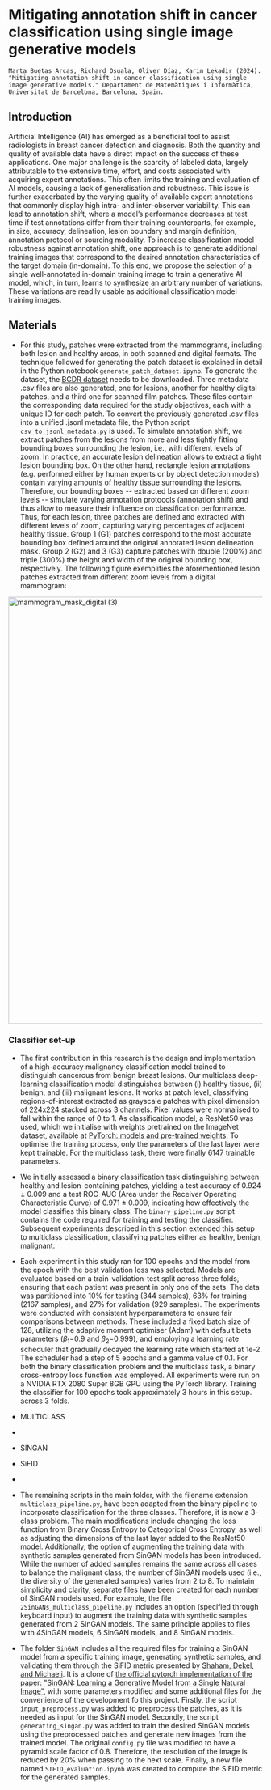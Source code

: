 # Mitigating annotation shift in cancer classification using single image generative models

```
Marta Buetas Arcas, Richard Osuala, Oliver Díaz, Karim Lekadir (2024). "Mitigating annotation shift in cancer classification using single image generative models." Departament de Matemàtiques i Informàtica, Universitat de Barcelona, Barcelona, Spain.
```
## Introduction

Artificial Intelligence (AI) has emerged as a beneficial tool to assist radiologists in breast cancer detection and diagnosis. Both the quantity and quality of available data have a direct impact on the success of these applications. One major challenge is the scarcity of labeled data, largely attributable to the extensive time, effort, and costs associated with acquiring expert annotations. This often limits the training and evaluation of AI models, causing a lack of generalisation and robustness. This issue is further exacerbated by the varying quality of available expert annotations that commonly display high intra- and inter-observer variability. This can lead to annotation shift, where a model’s performance decreases at test time if test annotations differ from their training counterparts, for example, in size, accuracy, delineation, lesion boundary and margin definition, annotation protocol or sourcing modality.
To increase classification model robustness against annotation shift, one approach is to generate additional training images that correspond to the desired annotation characteristics of the target domain (in-domain). To this end, we propose the selection of a single well-annotated in-domain training image to train a generative AI model, which, in turn, learns to synthesize an arbitrary number of variations. These variations are readily usable as additional classification model training images.

## Materials

- For this study, patches were extracted from the mammograms, including both lesion and healthy areas, in both scanned and digital formats. The technique followed for generating the patch dataset is explained in detail in the Python notebook `generate_patch_dataset.ipynb`. To generate the dataset, the [BCDR dataset](https://bcdr.eu/) needs to be downloaded. Three metadata .csv files are also generated, one for lesions, another for healthy digital patches, and a third one for scanned film patches. These files contain the corresponding data required for the study objectives, each with a unique ID for each patch. To convert the previously generated .csv files into a unified .jsonl metadata file, the Python script `csv_to_jsonl_metadata.py` is used. To simulate annotation shift, we extract patches from the lesions from more and less tightly fitting bounding boxes surrounding the lesion, i.e., with different levels of zoom. In practice, an accurate lesion delineation allows to extract a tight lesion bounding box. On the other hand, rectangle lesion annotations (e.g. performed either by human experts or by object detection models) contain varying amounts of healthy tissue surrounding the lesions. Therefore, our bounding boxes -- extracted based on different zoom levels -- simulate varying annotation protocols (annotation shift) and thus allow to measure their influence on classification performance. Thus, for each lesion, three patches are defined and extracted with different levels of zoom, capturing varying percentages of adjacent healthy tissue. Group 1 (G1) patches correspond to the most accurate bounding box defined around the original annotated lesion delineation mask. Group 2 (G2) and 3 (G3) capture patches with double (200\%) and triple (300\%) the height and width of the original bounding box, respectively. The following figure exemplifies the aforementioned lesion patches extracted from different zoom levels from a digital mammogram:
<img width="844" alt="mammogram_mask_digital (3)" src="https://github.com/MartaBuetas/EnhancingBreastCancerDiagnosis/assets/101974217/a3fa2868-3999-4383-95a4-08e1fbb5e884">

### Classifier set-up

- The first contribution in this research is the design and implementation of a high-accuracy malignancy classification model trained to distinguish cancerous from benign breast lesions. Our multiclass deep-learning classification model distinguishes between (i) healthy tissue, (ii) benign, and (iii) malignant lesions. It works at patch level, classifying regions-of-interest extracted as grayscale patches with pixel dimension of 224x224 stacked across 3 channels. Pixel values were normalised to fall within the range of 0 to 1. As classification model, a ResNet50 was used, which we initialise with weights pretrained on the ImageNet dataset, available at [PyTorch: models and pre-trained weights](https://pytorch.org/vision/stable/models.html). To optimise the training process, only the parameters of the last layer were kept trainable. For the multiclass task, there were finally 6147 trainable parameters.

- We initially assessed a binary classification task distinguishing between healthy and lesion-containing patches, yielding a test accuracy of 0.924 ± 0.009 and a test ROC-AUC (Area under the Receiver Operating Characteristic Curve) of 0.971 ± 0.009, indicating how effectively the model classifies this binary class. The `binary_pipeline.py` script contains the code required for training and testing the classifier. Subsequent experiments described in this section extended this setup to multiclass classification, classifying patches either as healthy, benign, malignant.

- Each experiment in this study ran for 100 epochs and the model from the epoch with the best validation loss was selected. Models are evaluated based on a train-validation-test split across three folds, ensuring that each patient was present in only one of the sets. The data was partitioned into 10\% for testing (344 samples), 63\% for training (2167 samples), and 27\% for validation (929 samples). The experiments were conducted with consistent hyperparameters to ensure fair comparisons between methods. These included a fixed batch size of 128, utilizing the adaptive moment optimiser (Adam) with default beta parameters ($\beta_1$=0.9 and $\beta_2$=0.999), and employing a learning rate scheduler that gradually decayed the learning rate which started at 1e-2. The scheduler had a step of 5 epochs and a gamma value of 0.1. For both the binary classification problem and the multiclass task, a binary cross-entropy loss function was employed. All experiments were run on a NVIDIA RTX 2080 Super 8GB GPU using the PyTorch library. Training the classifier for 100 epochs took approximately 3 hours in this setup. across 3 folds. 

- MULTICLASS
- 
- SINGAN

- SiFID

- 


- The remaining scripts in the main folder, with the filename extension `multiclass_pipeline.py`, have been adapted from the binary pipeline to incorporate classification for the three classes. Therefore, it is now a 3-class problem. The main modifications include changing the loss function from Binary Cross Entropy to Categorical Cross Entropy, as well as adjusting the dimensions of the last layer added to the ResNet50 model. Additionally, the option of augmenting the training data with synthetic samples generated from SinGAN models has been introduced. While the number of added samples remains the same across all cases to balance the malignant class, the number of SinGAN models used (i.e., the diversity of the generated samples) varies from 2 to 8. To maintain simplicity and clarity, separate files have been created for each number of SinGAN models used. For example, the file `2SinGANs_multiclass_pipeline.py` includes an option (specified through keyboard input) to augment the training data with synthetic samples generated from 2 SinGAN models. The same principle applies to files with 4SinGAN models, 6 SinGAN models, and 8 SinGAN models.

- The folder `SinGAN` includes all the required files for training a SinGAN model from a specific training image, generating synthetic samples, and validating them through the SiFID metric presented by [Shaham, Dekel, and Michaeli](https://ui.adsabs.harvard.edu/abs/2019arXiv190501164R/abstract). It is a clone of [the official pytorch implementation of the paper: "SinGAN: Learning a Generative Model from a Single Natural Image"](https://github.com/tamarott/SinGAN), with some parameters modified and some additional files for the convenience of the development fo this project. Firstly, the script `input_preprocess.py` was added to preprocess the patches, as it is needed as input for the SinGAN model. Secondly, the script `generating_singan.py` was added to train the desired SinGAN models using the preprocessed patches and generate new images from the trained model. The original `config.py` file was modified to have a pyramid scale factor of 0.8. Therefore, the resolution of the image is reduced by 20% when passing to the next scale. Finally, a new file named `SIFID_evaluation.ipynb` was created to compute the SiFID metric for the generated samples.


